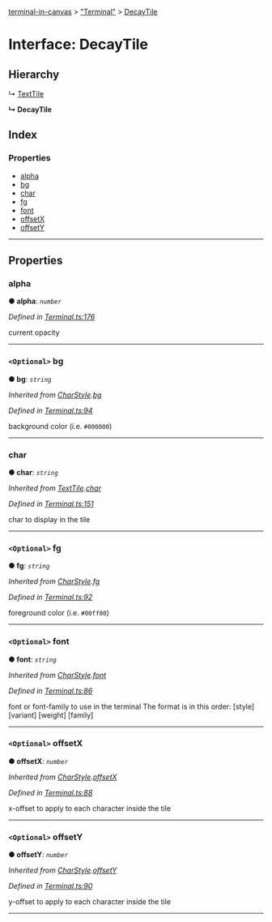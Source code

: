 [terminal-in-canvas](../README.md) > ["Terminal"](../modules/_terminal_.md) > [DecayTile](../interfaces/_terminal_.decaytile.md)

# Interface: DecayTile

## Hierarchy

↳  [TextTile](_terminal_.texttile.md)

**↳ DecayTile**

## Index

### Properties

* [alpha](_terminal_.decaytile.md#alpha)
* [bg](_terminal_.decaytile.md#bg)
* [char](_terminal_.decaytile.md#char)
* [fg](_terminal_.decaytile.md#fg)
* [font](_terminal_.decaytile.md#font)
* [offsetX](_terminal_.decaytile.md#offsetx)
* [offsetY](_terminal_.decaytile.md#offsety)

---

## Properties

<a id="alpha"></a>

###  alpha

**● alpha**: *`number`*

*Defined in [Terminal.ts:176](https://github.com/danikaze/terminal-in-canvas/blob/ad1033f/src/Terminal.ts#L176)*

current opacity

___
<a id="bg"></a>

### `<Optional>` bg

**● bg**: *`string`*

*Inherited from [CharStyle](_terminal_.charstyle.md).[bg](_terminal_.charstyle.md#bg)*

*Defined in [Terminal.ts:94](https://github.com/danikaze/terminal-in-canvas/blob/ad1033f/src/Terminal.ts#L94)*

background color (i.e. `#000000`)

___
<a id="char"></a>

###  char

**● char**: *`string`*

*Inherited from [TextTile](_terminal_.texttile.md).[char](_terminal_.texttile.md#char)*

*Defined in [Terminal.ts:151](https://github.com/danikaze/terminal-in-canvas/blob/ad1033f/src/Terminal.ts#L151)*

char to display in the tile

___
<a id="fg"></a>

### `<Optional>` fg

**● fg**: *`string`*

*Inherited from [CharStyle](_terminal_.charstyle.md).[fg](_terminal_.charstyle.md#fg)*

*Defined in [Terminal.ts:92](https://github.com/danikaze/terminal-in-canvas/blob/ad1033f/src/Terminal.ts#L92)*

foreground color (i.e. `#00ff00`)

___
<a id="font"></a>

### `<Optional>` font

**● font**: *`string`*

*Inherited from [CharStyle](_terminal_.charstyle.md).[font](_terminal_.charstyle.md#font)*

*Defined in [Terminal.ts:86](https://github.com/danikaze/terminal-in-canvas/blob/ad1033f/src/Terminal.ts#L86)*

font or font-family to use in the terminal The format is in this order: \[style\] \[variant\] \[weight\] \[family\]

___
<a id="offsetx"></a>

### `<Optional>` offsetX

**● offsetX**: *`number`*

*Inherited from [CharStyle](_terminal_.charstyle.md).[offsetX](_terminal_.charstyle.md#offsetx)*

*Defined in [Terminal.ts:88](https://github.com/danikaze/terminal-in-canvas/blob/ad1033f/src/Terminal.ts#L88)*

x-offset to apply to each character inside the tile

___
<a id="offsety"></a>

### `<Optional>` offsetY

**● offsetY**: *`number`*

*Inherited from [CharStyle](_terminal_.charstyle.md).[offsetY](_terminal_.charstyle.md#offsety)*

*Defined in [Terminal.ts:90](https://github.com/danikaze/terminal-in-canvas/blob/ad1033f/src/Terminal.ts#L90)*

y-offset to apply to each character inside the tile

___

